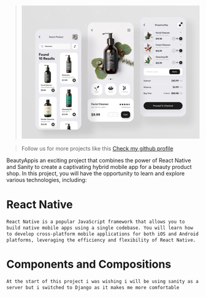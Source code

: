 > ![Thumbnail Of the project](./snap.png)

> Follow us for more projects like this [Check my github profile](https://github.com/jayson7)

BeautyAppis an exciting project that combines the power of React Native and Sanity to create a captivating hybrid mobile app for a beauty product shop. In this project, you will have the opportunity to learn and explore various technologies, including:

# React Native

```
React Native is a popular JavaScript framework that allows you to build native mobile apps using a single codebase. You will learn how to develop cross-platform mobile applications for both iOS and Android platforms, leveraging the efficiency and flexibility of React Native.
```

# Components and Compositions

```
At the start of this project i was wishing i will be using sanity as a server but i switched to Django as it makes me more comfortable
```
